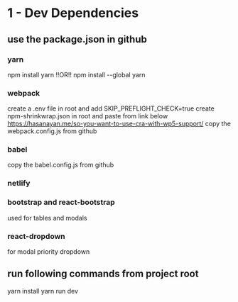 # 1 - Dev Dependencies
## use the package.json in github
### yarn
npm install yarn !!OR!! npm install --global yarn
### webpack 
create a .env file in root and add SKIP_PREFLIGHT_CHECK=true
create npm-shrinkwrap.json in root and paste from link below
https://hasanayan.me/so-you-want-to-use-cra-with-wp5-support/
copy the webpack.config.js from github
### babel
copy the babel.config.js from github
### netlify 

### bootstrap and react-bootstrap
used for tables and modals 

### react-dropdown
for modal priority dropdown 

## run following commands from project root 
yarn install 
yarn run dev 